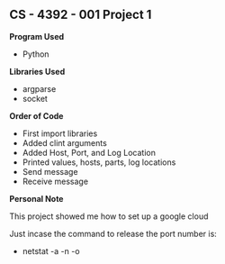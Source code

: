 ## CS - 4392 - 001 Project 1 

**Program Used**
- Python

**Libraries Used**
- argparse
- socket

**Order of Code**
- First import libraries
- Added clint arguments
- Added Host, Port, and Log Location
- Printed values, hosts, parts, log locations
- Send message
- Receive message

**Personal Note**

This project showed me how to set up a google cloud

Just incase the command to release the port number is:
- netstat -a -n -o
